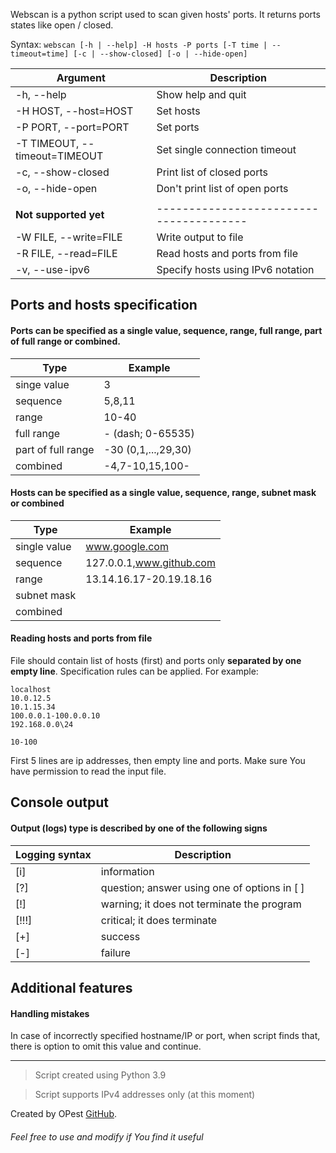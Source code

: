 Webscan is a python script used to scan given hosts' ports. 
It returns ports states like open / closed.

Syntax: 
`webscan [-h | --help] -H hosts -P ports [-T time | --timeout=time] [-c | --show-closed] [-o | --hide-open]`

| Argument                      | Description                             |
|-------------------------------|-----------------------------------------|
| -h, --help                    | Show help and quit                      |
| -H HOST, --host=HOST          | Set hosts                               |
| -P PORT, --port=PORT          | Set ports                               |
| -T TIMEOUT, --timeout=TIMEOUT | Set single connection timeout           |
| -c, --show-closed             | Print list of closed ports              |
| -o, --hide-open               | Don't print list of open ports          |
|                               |                                         |
| **Not supported yet**         | --------------------------------------- |
| -W FILE, --write=FILE         | Write output to file                    |
| -R FILE, --read=FILE          | Read hosts and ports from file          |
| -v, --use-ipv6                | Specify hosts using IPv6 notation       |



Ports and hosts specification
---
#### Ports can be specified as a single value, sequence, range, full range, part of full range or combined.
| Type               | Example             |
|--------------------|---------------------|
| singe value        | 3                   |
| sequence           | 5,8,11              |
| range              | 10-40               |
| full range         | - (dash; 0-65535)   |
| part of full range | -30 (0,1,...,29,30) |
| combined           | -4,7-10,15,100-     |


#### Hosts can be specified as a single value, sequence, range, subnet mask or combined
| Type                | Example                  |
|---------------------|--------------------------|
| single value        | www.google.com           |
| sequence            | 127.0.0.1,www.github.com |
| range               | 13.14.16.17-20.19.18.16  |
| subnet mask         |                          |
| combined            |                          |

#### Reading hosts and ports from file
File should contain list of hosts (first) and ports only **separated by one empty line**. Specification rules can be applied. 
For example:
```text
localhost
10.0.12.5
10.1.15.34
100.0.0.1-100.0.0.10
192.168.0.0\24

10-100
``` 
First 5 lines are ip addresses, then empty line and ports. Make sure You have permission to read the input file.

Console output
---
#### Output (logs) type is described by one of the following signs

| Logging syntax | Description                                  |
|----------------|----------------------------------------------|
| [i]            | information                                  |
| [?]            | question; answer using one of options in [ ] |
| [!]            | warning; it does not terminate the program   |
| [!!!]          | critical; it does terminate                  |
| [+]            | success                                      |
| [-]            | failure                                      |

Additional features
---
#### Handling mistakes
In case of incorrectly specified hostname/IP or port, when script finds that, there is option to omit this value and continue.

***
> Script created using Python 3.9

> Script supports IPv4 addresses only (at this moment)

Created by OPest [GitHub](https://github.com/OPestv2 "OPest Github").
###### Feel free to use and modify if You find it useful